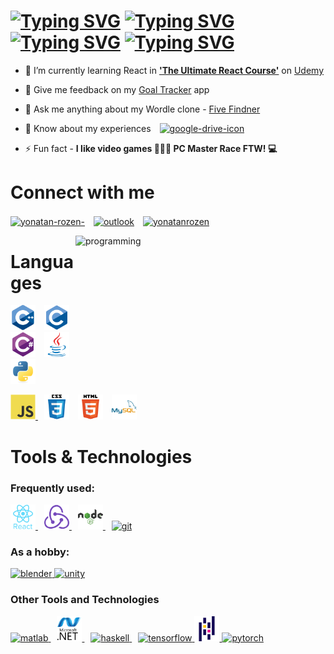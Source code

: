 <h1>
  <a align="left" href="https://git.io/typing-svg"><img src="http://readme-typing-svg.herokuapp.com?font=Fugaz+One&weight=400&size=30&duration=1200&pause=&color=4185D4&multiline=true&vCenter=true&repeat=false&random=false&width=260&height=80&lines=Hey+There!%F0%9F%91%8B%F0%9F%8F%BB%F0%9F%98%8E" alt="Typing SVG" /></a>
  <a align="center" href="https://git.io/typing-svg"><img src="http://readme-typing-svg.herokuapp.com?font=Fugaz+One&weight=400&size=30&duration=2400&pause=1400&color=B40000&repeat=false&random=false&width=520&height=50&lines=; My+Name+Is+Yonatan+Rozen+" alt="Typing SVG" /></a>
  <a align="right" href="https://git.io/typing-svg"><img src="http://readme-typing-svg.herokuapp.com?font=Fugaz+One&weight=400&size=26&duration=2300&pause=4000&color=CCD41D&repeat=false&random=false&width=340&height=80&lines=; A+passionate+programmer" alt="Typing SVG" /></a>
  <a align="right" href="https://git.io/typing-svg"><img src="http://readme-typing-svg.herokuapp.com?font=Fugaz+One&weight=400&size=26&duration=3200&pause=6500&color=27D485&repeat=false&random=false&width=440&height=40&lines=++; w/+B.Sc+in+Software+Engineering" alt="Typing SVG" /></a>
  
</h1>

- 🌱 I’m currently learning React in [**'The Ultimate React Course'**](https://github.com/Yonatan-Rozen/Ultimate-React-Course) on [Udemy](https://www.udemy.com/course/the-ultimate-react-course/)

- 🔭 Give me feedback on my [Goal Tracker](https://github.com/Yonatan-Rozen/Ultimate-React-Course/tree/main/Part%201%20-%20React%20Fundamentals/My%20Projects/goal-tracker) app

- 💬 Ask me anything about my Wordle clone - [Five Findner](https://yonatan-rozen.github.io/Five-Finder/)

- 📄 Know about my experiences
  <span style="margin-right: 10px;"></span>
  [![google-drive-icon](https://github.com/Yonatan-Rozen/Yonatan-Rozen/assets/44236017/cda38ea9-7327-4a0c-aff8-d7630002507a)](https://drive.google.com/file/d/1mwhXoufreD0g_S2jTAthsDcGP61eVlsv/view?usp=sharing)

- ⚡ Fun fact - **I like video games 💪🏻😎 PC Master Race FTW! 💻**

# Connect with me
<p align="left">
<a href="https://linkedin.com/in/yonatan-rozen-" target="blank"><img align="center" src="https://raw.githubusercontent.com/rahuldkjain/github-profile-readme-generator/master/src/images/icons/Social/linked-in-alt.svg" alt="yonatan-rozen-" height="40" width="40" /></a>
<span style="margin-right: 10px;"></span>
<a href="mailto: yon969@outlook.co.il" target="blank"><img align="center" src="https://github.com/Yonatan-Rozen/Yonatan-Rozen/assets/44236017/256f6a47-84f6-4835-8cdc-0b42874b7e52" alt="outlook" height="40" width="40"></a>
<span style="margin-right: 10px;"></span>
<a href="https://www.leetcode.com/yonatanrozen" target="blank"><img align="center" src="https://raw.githubusercontent.com/rahuldkjain/github-profile-readme-generator/master/src/images/icons/Social/leet-code.svg" alt="yonatanrozen" height="40" width="40" /></a>
</p>
<img align="right" src="https://analyticsindiamag.com/wp-content/uploads/2018/12/developer-dribbble.gif" alt="programming" width="400" height="250"/>

# Languages
<p align="left">
<a href="https://www.w3schools.com/cpp/" target="_blank" rel="noreferrer"> <img src="https://raw.githubusercontent.com/devicons/devicon/master/icons/cplusplus/cplusplus-original.svg" alt="cplusplus" width="40" height="40"/></a>
<span style="margin-right: 10px;"></span>
<a href="https://www.cprogramming.com/" target="_blank" rel="noreferrer"> <img src="https://raw.githubusercontent.com/devicons/devicon/master/icons/c/c-original.svg" alt="c" width="40" height="40"/></a>
<span style="margin-right: 10px;"></span>
<a href="https://www.w3schools.com/cs/" target="_blank" rel="noreferrer"> <img src="https://raw.githubusercontent.com/devicons/devicon/master/icons/csharp/csharp-original.svg" alt="csharp" width="40" height="40"/></a>
<span style="margin-right: 10px;"></span>
<a href="https://www.java.com" target="_blank" rel="noreferrer"> <img src="https://raw.githubusercontent.com/devicons/devicon/master/icons/java/java-original.svg" alt="java" width="40" height="40"/></a>
<span style="margin-right: 10px;"></span>
<a href="https://www.python.org" target="_blank" rel="noreferrer"> <img src="https://raw.githubusercontent.com/devicons/devicon/master/icons/python/python-original.svg" alt="python" width="40" height="40"/></a>

<a href="https://developer.mozilla.org/en-US/docs/Web/JavaScript" target="_blank" rel="noreferrer"> <img src="https://raw.githubusercontent.com/devicons/devicon/master/icons/javascript/javascript-original.svg" alt="javascript" width="40" height="40"/> </a>
<span style="margin-right: 10px;"></span>
<a href="https://www.w3schools.com/css/" target="_blank" rel="noreferrer"> <img src="https://raw.githubusercontent.com/devicons/devicon/master/icons/css3/css3-original-wordmark.svg" alt="css3" width="40" height="40"/></a>
<span style="margin-right: 10px;"></span>
<a href="https://www.w3.org/html/" target="_blank" rel="noreferrer"> <img src="https://raw.githubusercontent.com/devicons/devicon/master/icons/html5/html5-original-wordmark.svg" alt="html5" width="40" height="40"/></a>
<span style="margin-right: 10px;"></span>
<a href="https://www.mysql.com/" target="_blank" rel="noreferrer"> <img src="https://raw.githubusercontent.com/devicons/devicon/master/icons/mysql/mysql-original-wordmark.svg" alt="mysql" width="40" height="40"/></a>
</p>

# Tools & Technologies
<h3 align="left">Frequently used:</h3>
<p>
<a href="https://reactjs.org/" target="_blank" rel="noreferrer"> <img src="https://raw.githubusercontent.com/devicons/devicon/master/icons/react/react-original-wordmark.svg" alt="react" width="40" height="40"/> </a>
<span style="margin-right: 10px;"></span>
<a href="https://redux.js.org" target="_blank" rel="noreferrer"> <img src="https://raw.githubusercontent.com/devicons/devicon/master/icons/redux/redux-original.svg" alt="redux" width="40" height="40"/> </a>
<span style="margin-right: 10px;"></span>
<a href="https://nodejs.org" target="_blank" rel="noreferrer"> <img src="https://raw.githubusercontent.com/devicons/devicon/master/icons/nodejs/nodejs-original-wordmark.svg" alt="nodejs" width="40" height="40"/> </a>
<span style="margin-right: 10px;"></span>
<a href="https://git-scm.com/" target="_blank" rel="noreferrer"> <img src="https://www.vectorlogo.zone/logos/git-scm/git-scm-icon.svg" alt="git" width="40" height="40"/> </a>
</p>

<h3 align="left">As a hobby:</h3>
<p align="left">
<a href="https://www.blender.org/" target="_blank" rel="noreferrer"> <img src="https://download.blender.org/branding/community/blender_community_badge_white.svg" alt="blender" width="40" height="40"/> </a>
<a href="https://unity.com/" target="_blank" rel="noreferrer"> <img src="https://www.vectorlogo.zone/logos/unity3d/unity3d-icon.svg" alt="unity" width="40" height="40"/> </a>
</p>

<h3 align="left">Other Tools and Technologies</h3>
<p align="left">
<a href="https://www.mathworks.com/" target="_blank" rel="noreferrer"> <img src="https://upload.wikimedia.org/wikipedia/commons/2/21/Matlab_Logo.png" alt="matlab" width="40" height="40"/> </a>
<span style="margin-right: 10px;"></span>
<a href="https://dotnet.microsoft.com/" target="_blank" rel="noreferrer"> <img src="https://raw.githubusercontent.com/devicons/devicon/master/icons/dot-net/dot-net-original-wordmark.svg" alt="dotnet" width="40" height="40"/> </a>
<span style="margin-right: 10px;"></span>
<a href="https://www.haskell.org/" target="_blank" rel="noreferrer"> <img src="https://upload.wikimedia.org/wikipedia/commons/1/1c/Haskell-Logo.svg" alt="haskell" width="40" height="40"/> </a>
<span style="margin-right: 10px;"></span>
<a href="https://www.tensorflow.org" target="_blank" rel="noreferrer"> <img src="https://www.vectorlogo.zone/logos/tensorflow/tensorflow-icon.svg" alt="tensorflow" width="40" height="40"/> </a>
<a href="https://pandas.pydata.org/" target="_blank" rel="noreferrer"> <img src="https://raw.githubusercontent.com/devicons/devicon/2ae2a900d2f041da66e950e4d48052658d850630/icons/pandas/pandas-original.svg" alt="pandas" width="40" height="40"/> </a>
<a href="https://pytorch.org/" target="_blank" rel="noreferrer"> <img src="https://www.vectorlogo.zone/logos/pytorch/pytorch-icon.svg" alt="pytorch" width="40" height="40"/> </a>
</p>

